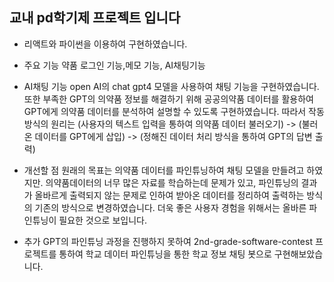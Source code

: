 ## 교내 pd학기제 프로젝트 입니다

- 리액트와 파이썬을 이용하여 구현하였습니다.

- 주요 기능 약품 로그인 기능,메모 기능, AI채팅기능

- AI채팅 기능
open AI의 chat gpt4 모델을 사용하여 채팅 기능을 구현하였습니다. 또한 부족한 GPT의 의약품 정보를 해결하기 위해 공공의약품 데이터를 활용하여 GPT에게 의약품 데이터를 분석하여 설명할 수 있도록 구현하였습니다. 따라서 작동 방식의 원리는 (사용자의 텍스트 입력을 통하여 의약품 데이터 불러오기) -> (불러온 데이터를 GPT에게 삽입) -> (정해진 데이터 처리 방식을 통하여 GPT의 답변 출력)

- 개선할 점
원래의 목표는 의약품 데이터를 파인튜닝하여 채팅 모델을 만들려고 하였지만. 의약품데이터의 너무 많은 자료를 학습하는데 문제가 있고, 파인튜닝의 결과가 올바르게 출력되지 않는 문제로 인하여 받아온 데이터를 정리하여 출력하는 방식의 기존의 방식으로 변경하였습니다. 더욱 좋은 사용자 경험을 위해서는 올바른 파인튜닝이 필요한 것으로 보입니다.

- 추가
GPT의 파인튜닝 과정을 진행하지 못하여 2nd-grade-software-contest 프로젝트를 통하여 학교 데이터 파인튜닝을 통한 학교 정보 채팅 봇으로 구현해보았습니다.


